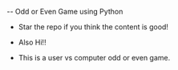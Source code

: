 -- Odd or Even Game using Python

* Star the repo if you think the content is good!

* Also Hi!!

* This is a user vs computer odd or even game.
